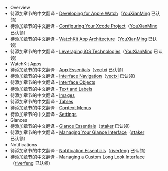 - Overview  
 - 待添加章节的中文翻译 - [Developing for Apple Watch](overview/developing-for-apple-watch.md)（[YouXianMing](https://github.com/YouXianMing) 已认领）
 - 待添加章节的中文翻译 - [Configuring Your Xcode Project](overview/configuring-your-xcode-project.md)（[YouXianMing](https://github.com/YouXianMing) 已认领）
 - 待添加章节的中文翻译 - [WatchKit App Architecture](overview/watchkit-app-architecture.md)（[YouXianMing](https://github.com/YouXianMing) 已认领）
 - 待添加章节的中文翻译 - [Leveraging iOS Technologies](overview/leveraging-ios-technologies.md)（[YouXianMing](https://github.com/YouXianMing) 已认领）
- WatchKit Apps
 - 待添加章节的中文翻译 - [App Essentials](watchkit-apps/app-essentials.md)（[vectxi](https://github.com/vectxi) 已认领）
 - 待添加章节的中文翻译 - [Interface Navigation](watchkit-apps/interface-navigation.md)（[vectxi](https://github.com/vectxi) 已认领）
 - 待添加章节的中文翻译 - [Interface Objects](watchkit-apps/interface-objects.md)
 - 待添加章节的中文翻译 - [Text and Labels](watchkit-apps/text-and-labels.md)
 - 待添加章节的中文翻译 - [Images](watchkit-apps/images.md)
 - 待添加章节的中文翻译 - [Tables](watchkit-apps/tables.md)
 - 待添加章节的中文翻译 - [Context Menus](watchkit-apps/context-menus.md)
 - 待添加章节的中文翻译 - [Settings](watchkit-apps/settings.md)
- Glances
 - 待添加章节的中文翻译 - [Glance Essentials](glances/glance-essentials.md)（[staker](https://github.com/staker) 已认领）
 - 待添加章节的中文翻译 - [Managing Your Glance Interface](glances/managing-your-glance-interface.md)（[staker](https://github.com/staker) 已认领）
- Notifications
 - 待添加章节的中文翻译 - [Notification Essentials](notifications/notification-essentials.md)（[riverfeng](https://github.com/riverfeng) 已认领）
 - 待添加章节的中文翻译 - [Managing a Custom Long Look Interface](notifications/managing-a-custom-long-look-interface.md)（[riverfeng](https://github.com/riverfeng) 已认领）
